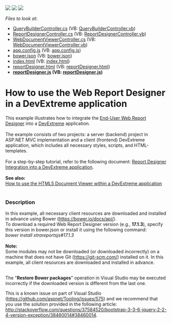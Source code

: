 <!-- default badges list -->
![](https://img.shields.io/endpoint?url=https://codecentral.devexpress.com/api/v1/VersionRange/128596863/17.1.3%2B)
[![](https://img.shields.io/badge/Open_in_DevExpress_Support_Center-FF7200?style=flat-square&logo=DevExpress&logoColor=white)](https://supportcenter.devexpress.com/ticket/details/T505059)
[![](https://img.shields.io/badge/📖_How_to_use_DevExpress_Examples-e9f6fc?style=flat-square)](https://docs.devexpress.com/GeneralInformation/403183)
<!-- default badges end -->
<!-- default file list -->
*Files to look at*:

* [QueryBuilderController.cs](./CS/BackendMvcProject/Controllers/QueryBuilderController.cs) (VB: [QueryBuilderController.vb](./VB/BackendMvcProject/Controllers/QueryBuilderController.vb))
* [ReportDesignerController.cs](./CS/BackendMvcProject/Controllers/ReportDesignerController.cs) (VB: [ReportDesignerController.vb](./VB/BackendMvcProject/Controllers/ReportDesignerController.vb))
* [WebDocumentViewerController.cs](./CS/BackendMvcProject/Controllers/WebDocumentViewerController.cs) (VB: [WebDocumentViewerController.vb](./VB/BackendMvcProject/Controllers/WebDocumentViewerController.vb))
* [app.config.js](./CS/FrontendDevExtremeProject/app.config.js) (VB: [app.config.js](./VB/FrontendDevExtremeProject/app.config.js))
* [bower.json](./CS/FrontendDevExtremeProject/bower.json) (VB: [bower.json](./VB/FrontendDevExtremeProject/bower.json))
* [index.html](./CS/FrontendDevExtremeProject/index.html) (VB: [index.html](./VB/FrontendDevExtremeProject/index.html))
* [reportDesigner.html](./CS/FrontendDevExtremeProject/views/reportDesigner.html) (VB: [reportDesigner.html](./VB/FrontendDevExtremeProject/views/reportDesigner.html))
* **[reportDesigner.js](./CS/FrontendDevExtremeProject/views/reportDesigner.js) (VB: [reportDesigner.js](./VB/FrontendDevExtremeProject/views/reportDesigner.js))**
<!-- default file list end -->
# How to use the Web Report Designer in a DevExtreme application


This example illustrates how to integrate the <a href="https://documentation.devexpress.com/#XtraReports/CustomDocument17103">End-User Web Report Designer</a> into a <a href="https://js.devexpress.com/">DevExtreme</a> application.<br><br>The example consists of two projects: a server (backend) project in ASP.NET MVC implementation and a client (frontend) DevExtreme application, which includes all necessary styles, scripts, and HTML-templates.<br><br>For a step-by-step tutorial, refer to the following document: <a href="https://documentation.devexpress.com/XtraReports/119332/Creating-End-User-Reporting-Applications/Web-Reporting/Using-Reporting-Controls-in-JS/Report-Designer-Integration-into-a-DevExtreme-application">Report Designer Integration into a DevExtreme application</a>.<br><br><strong>See also:<br></strong><a href="https://www.devexpress.com/Support/Center/Example/Details/T370591">How to use the HTML5 Document Viewer within a DevExtreme application</a><br><br>


<h3>Description</h3>

In this example, all necessary client resources are downloaded and installed in advance using Bower (<a href="https://bower.io/docs/api/">https://bower.io/docs/api/</a>).<br>To download a required Web Report Designer version (e.g., <strong>17.1.3</strong>), specify this version in bower.json or install it using the following command:<br><em>bower install xtrareportsjs#17.1.3&nbsp;&nbsp;</em><br><br><strong>Note:</strong> <br>Some modules may not be downloaded (or downloaded incorrectly) on a machine that does not have Git (<a href="https://git-scm.com/">https://git-scm.com/</a>) installed on it. In this example, all client resources are downloaded and installed in advance.<br><br>
<p>The "<strong>Restore Bower packages</strong>" operation in Visual Studio may be executed incorrectly if the downloaded version is different from the last one.</p>
<p>This is a known issue on part of Visual Studio (<a href="https://github.com/aspnet/Tooling/issues/575">https://github.com/aspnet/Tooling/issues/575</a>) and we recommend that you use the solution provided in the following article: <a href="http://stackoverflow.com/questions/37584520/bootstrap-3-3-6-jquery-2-2-4-version-exception/38460014#38460014">http://stackoverflow.com/questions/37584520/bootstrap-3-3-6-jquery-2-2-4-version-exception/38460014#38460014</a>.</p>

<br/>


